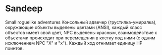 # Sandeep
 Small roguelike adventures 
Консольный адвечер (грустилка-умиралка), окружающие объекты выделены цветами (ANSI), каждый класс объектов имеет свой цвет, NPC выделены красным, взаимодействие с объектами
происходит при перемещении в клетку под ними (с одним исключением NPC "X" и "x"). Каждый ход отнимает единицу HP поинтов.
